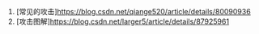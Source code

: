 1. [常见的攻击]<https://blog.csdn.net/qiange520/article/details/80090936>
2. [攻击图解]<https://blog.csdn.net/larger5/article/details/87925961>
